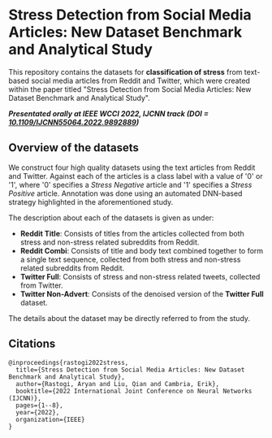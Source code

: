 # Stress Detection from Social Media Articles: New Dataset Benchmark and Analytical Study
This repository contains the datasets for **classification of stress** from text-based social media articles from Reddit and Twitter, which were created within the paper titled "Stress Detection from Social Media Articles: New Dataset Benchmark and Analytical Study". 

***Presentated orally at IEEE WCCI 2022, IJCNN track (DOI = [10.1109/IJCNN55064.2022.9892889](https://doi.org/10.1109/IJCNN55064.2022.9892889))***

## Overview of the datasets
We construct four high quality datasets using the text articles from Reddit and Twitter. Against each of the articles is a class label with a value of '0' or '1', where '0' specifies a *Stress Negative* article and '1' specifies a *Stress Positive* article. Annotation was done using an automated DNN-based strategy highlighted in the aforementioned study.

The description about each of the datasets is given as under:

- **Reddit Title**: Consists of titles from the articles collected from both stress and non-stress related subreddits from Reddit.  
- **Reddit Combi**: Consists of title and body text combined together to form a single text sequence, collected from both stress and non-stress related subreddits from Reddit.  
- **Twitter Full**: Consists of stress and non-stress related tweets, collected from Twitter.  
- **Twitter Non-Advert**: Consists of the denoised version of the **Twitter Full** dataset.  

The details about the dataset may be directly referred to from the study.

## Citations
```
@inproceedings{rastogi2022stress,
  title={Stress Detection from Social Media Articles: New Dataset Benchmark and Analytical Study},
  author={Rastogi, Aryan and Liu, Qian and Cambria, Erik},
  booktitle={2022 International Joint Conference on Neural Networks (IJCNN)},
  pages={1--8},
  year={2022},
  organization={IEEE}
}
```
